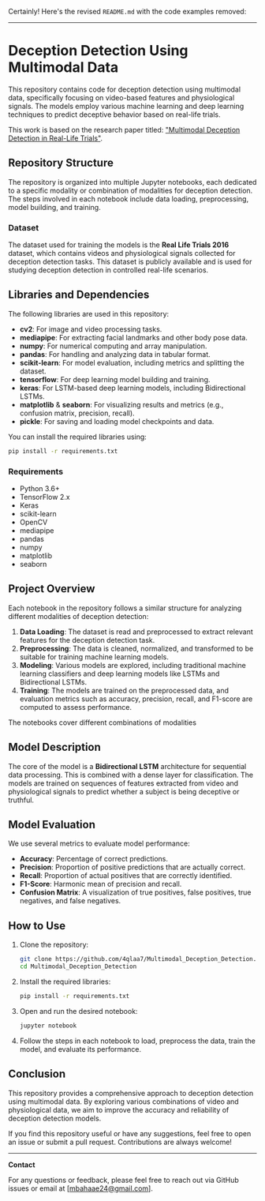 Certainly! Here's the revised `README.md` with the code examples removed:

---

# Deception Detection Using Multimodal Data

This repository contains code for deception detection using multimodal data, specifically focusing on video-based features and physiological signals. The models employ various machine learning and deep learning techniques to predict deceptive behavior based on real-life trials.

This work is based on the research paper titled: ["Multimodal Deception Detection in Real-Life Trials"](https://arxiv.org/abs/2407.06005).

## Repository Structure

The repository is organized into multiple Jupyter notebooks, each dedicated to a specific modality or combination of modalities for deception detection. The steps involved in each notebook include data loading, preprocessing, model building, and training. 

### Dataset

The dataset used for training the models is the **Real Life Trials 2016** dataset, which contains videos and physiological signals collected for deception detection tasks. This dataset is publicly available and is used for studying deception detection in controlled real-life scenarios.

## Libraries and Dependencies

The following libraries are used in this repository:

- **cv2**: For image and video processing tasks.
- **mediapipe**: For extracting facial landmarks and other body pose data.
- **numpy**: For numerical computing and array manipulation.
- **pandas**: For handling and analyzing data in tabular format.
- **scikit-learn**: For model evaluation, including metrics and splitting the dataset.
- **tensorflow**: For deep learning model building and training.
- **keras**: For LSTM-based deep learning models, including Bidirectional LSTMs.
- **matplotlib** & **seaborn**: For visualizing results and metrics (e.g., confusion matrix, precision, recall).
- **pickle**: For saving and loading model checkpoints and data.

You can install the required libraries using:

```bash
pip install -r requirements.txt
```

### Requirements

- Python 3.6+
- TensorFlow 2.x
- Keras
- scikit-learn
- OpenCV
- mediapipe
- pandas
- numpy
- matplotlib
- seaborn

## Project Overview

Each notebook in the repository follows a similar structure for analyzing different modalities of deception detection:

1. **Data Loading**: The dataset is read and preprocessed to extract relevant features for the deception detection task.
2. **Preprocessing**: The data is cleaned, normalized, and transformed to be suitable for training machine learning models.
3. **Modeling**: Various models are explored, including traditional machine learning classifiers and deep learning models like LSTMs and Bidirectional LSTMs.
4. **Training**: The models are trained on the preprocessed data, and evaluation metrics such as accuracy, precision, recall, and F1-score are computed to assess performance.

The notebooks cover different combinations of modalities

## Model Description

The core of the model is a **Bidirectional LSTM** architecture for sequential data processing. This is combined with a dense layer for classification. The models are trained on sequences of features extracted from video and physiological signals to predict whether a subject is being deceptive or truthful.

## Model Evaluation

We use several metrics to evaluate model performance:

- **Accuracy**: Percentage of correct predictions.
- **Precision**: Proportion of positive predictions that are actually correct.
- **Recall**: Proportion of actual positives that are correctly identified.
- **F1-Score**: Harmonic mean of precision and recall.
- **Confusion Matrix**: A visualization of true positives, false positives, true negatives, and false negatives.

## How to Use

1. Clone the repository:
   ```bash
   git clone https://github.com/4qlaa7/Multimodal_Deception_Detection.git
   cd Multimodal_Deception_Detection
   ```

2. Install the required libraries:
   ```bash
   pip install -r requirements.txt
   ```

3. Open and run the desired notebook:
   ```bash
   jupyter notebook
   ```

4. Follow the steps in each notebook to load, preprocess the data, train the model, and evaluate its performance.

## Conclusion

This repository provides a comprehensive approach to deception detection using multimodal data. By exploring various combinations of video and physiological data, we aim to improve the accuracy and reliability of deception detection models.

If you find this repository useful or have any suggestions, feel free to open an issue or submit a pull request. Contributions are always welcome!

---

**Contact**

For any questions or feedback, please feel free to reach out via GitHub issues or email at [mbahaae24@gmail.com].


